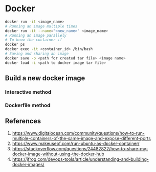 # Docker
```bash
docker run -it <image_name>
# Running an image multiple times
docker run -it --name="<new_name>" <image_name>
# Running an image parallely
# To know the container if
docker ps
docker exec -it <container_id> /bin/bash
# Saving and sharing an image
docker save -o <path for created tar file> <image name>
docker load -i <path to docker image tar file>
```
## Build a new docker image
### Interactive method

### Dockerfile method
## References
1. https://www.digitalocean.com/community/questions/how-to-run-multiple-containers-of-the-same-image-and-expose-different-ports
2. https://www.makeuseof.com/run-ubuntu-as-docker-container/
3. https://stackoverflow.com/questions/24482822/how-to-share-my-docker-image-without-using-the-docker-hub
4. https://jfrog.com/devops-tools/article/understanding-and-building-docker-images/
